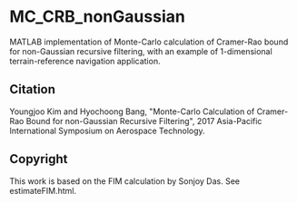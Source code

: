 # MC_CRB_nonGaussian

MATLAB implementation of Monte-Carlo calculation of Cramer-Rao bound for non-Gaussian recursive filtering, with an example of 1-dimensional terrain-reference navigation application.

Citation
--
Youngjoo Kim and Hyochoong Bang, "Monte-Carlo Calculation of Cramer-Rao Bound for non-Gaussian Recursive Filtering", 2017 Asia-Pacific International Symposium on Aerospace Technology.

Copyright
--
This work is based on the FIM calculation by Sonjoy Das. See estimateFIM.html.
